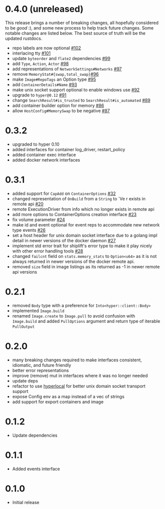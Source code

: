 # 0.4.0 (unreleased)

This release brings a number of breaking changes, all hopefully considered to be *good* :), and some new process to help track future changes. Some notable changes are listed below. The best source of truth will be the updated rustdocs.

* repo labels are now optional [#102](https://github.com/softprops/shiplift/pull/102)
* interlacing tty [#101](https://github.com/softprops/shiplift/pull/101)
* update `byteorder` and `flate2` dependencies [#99](https://github.com/softprops/shiplift/pull/99)
* add `Type`, `Action`, `Actor` [#98](https://github.com/softprops/shiplift/pull/98)
* add representations of `NetworkSettings#Networks` [#97](https://github.com/softprops/shiplift/pull/97)
* remove `MemoryStat#{swap,total_swap}`[#96](https://github.com/softprops/shiplift/pull/96)
* make `Image#RepoTags` an Option type [#95](https://github.com/softprops/shiplift/pull/95)
* add `ContainerDetails#Name` [#93](https://github.com/softprops/shiplift/pull/93)
* make unix socket support optional to enable windows use [#92](https://github.com/softprops/shiplift/pull/92)
* upgrade to `hyper@0.12` [#91](https://github.com/softprops/shiplift/pull/91)
* change `SearchResult#is_trusted` to `SearchResult#is_automated` [#89](https://github.com/softprops/shiplift/pull/89)
* add container builder option for memory [#86](https://github.com/softprops/shiplift/pull/86)
* allow `HostConfig#MemorySwap` to be negative [#87](https://github.com/softprops/shiplift/pull/87)

# 0.3.2
* upgraded to hyper 0.10
* added interfaces for container log_driver, restart_policy
* added container exec interface
* added docker network interfaces

# 0.3.1

* added support for `CapAdd` on `ContainerOptions` [#32](https://github.com/softprops/shiplift/pull/32)
* changed representation of `OnBuild` from a `String` to `Ve     r exists in remote api [#20](https://github.com/softprops/shiplift/pull/20)
* remote ExecutionDriver from info which no longer exists in remote api
* add more options to ContainerOptions creation interface [#23](https://github.com/softprops/shiplift/pull/23)
* fix volume parameter [#24](https://github.com/softprops/shiplift/pull/24)
* make id and event optional for event reps to accommodate new network type events [#26](https://github.com/softprops/shiplift/pull/26)
* set a host header for unix domain socket interface due to a golang impl detail in newer versions of the docker daemon [#27](https://github.com/softprops/shiplift/pull/27)
* implement std error trait for shiplift's error type to make it play nicely with other error handling tools  [#28](https://github.com/softprops/shiplift/pull/28)
* changed `failcnt` field on `stats.memory_stats` to `Option<u64>` as it is not always returned in newer versions of the docker remote api.
* removed `size` field in image listings as its returned as -1 in newer remote api versions

# 0.2.1

* removed `Body` type with a preference for `Into<hyper::client::Body>`
* implemented `Image.build`
* renamed `Image.create` to `Image.pull` to avoid confusion with `Image.build` and added `PullOptions` argument and return type of iterable `PullOutput`

# 0.2.0

* many breaking changes required to make interfaces consistent, idiomatic, and future friendly
* better error representations
* improve (remove) mut in interfaces where it was no longer needed
* update deps
* refactor to use [hyperlocal](https://github.com/softprops/hyperlocal) for better unix domain socket transport support
* expose Config env as a map instead of a vec of strings
* add support for export containers and image

# 0.1.2

* Update dependencies

# 0.1.1

* Added events interface

# 0.1.0

* Initial release
